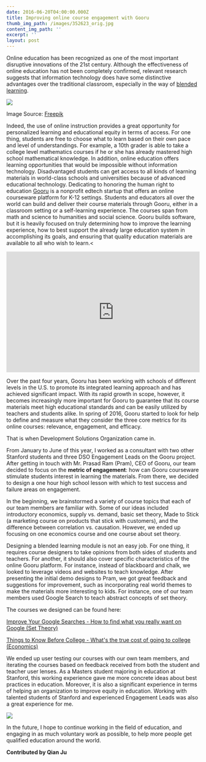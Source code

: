 ```yaml
---
date: 2016-06-20T04:00:00.000Z
title: Improving online course engagement with Gooru
thumb_img_path: /images/352623_orig.jpg
content_img_path: ''
excerpt: ''
layout: post
---
```

Online education has been recognized as one of the most important disruptive innovations of the 21st century. Although the effectiveness of online education has not been completely confirmed, relevant research suggests that information technology does have some distinctive advantages over the traditional classroom, especially in the way of [blended learning](https://en.wikipedia.org/wiki/Blended_learning).

![](/images/352623_orig.jpg)

Image Source: [Freepik](http://www.freepik.com/free-vector/online-education_780890.htm)

Indeed, the use of online instruction provides a great opportunity for personalized learning and educational equity in terms of access. For one thing, students are free to choose what to learn based on their own pace and level of understandings. For example, a 10th grader is able to take a college level mathematics courses if he or she has already mastered high school mathematical knowledge. In addition, online education offers learning opportunities that would be impossible without information technology. Disadvantaged students can get access to all kinds of learning materials in world-class schools and universities because of advanced educational technology. Dedicating to honoring the human right to education [Gooru](https://www.gooru.org/) is a nonprofit edtech startup that offers an online courseware platform for K-12 settings. Students and educators all over the world can build and deliver their course materials through Gooru, either in a classroom setting or a self-learning experience. The courses span from math and science to humanities and social science. Gooru builds software, but it is heavily focused on truly determining how to improve the learning experience, how to best support the already large education system in accomplishing its goals, and ensuring that quality education materials are available to all who wish to learn.<

  <div id="embedyoutube" align="center" style="width: 100%; overflow-y: hidden;" class="wcustomhtml">
 <iframe width="560" height="315" src="https://www.youtube.com/embed/KZnzwjNPn60" frameborder="0" allow="accelerometer; autoplay; encrypted-media; gyroscope; picture-in-picture" allowfullscreen></iframe></div>


Over the past four years, Gooru has been working with schools of different levels in the U.S. to promote its integrated learning approach and has achieved significant impact. With its rapid growth in scope, however, it becomes increasingly more important for Gooru to guarantee that its course materials meet high educational standards and can be easily utilized by teachers and students alike. In spring of 2016, Gooru started to look for help to define and measure what they consider the three core metrics for its online courses: relevance, engagement, and efficacy.

That is when Development Solutions Organization came in.

From January to June of this year, I worked as a consultant with two other Stanford students and three DSO Engagement Leads on the Gooru project. After getting in touch with Mr. Prasad Ram (Pram), CEO of Gooru, our team decided to focus on the **metric of engagement**: how can Gooru courseware stimulate students interest in learning the materials. From there, we decided to design a one hour high school lesson with which to test success and failure areas on engagement.

In the beginning, we brainstormed a variety of course topics that each of our team members are familiar with. Some of our ideas included introductory economics, supply vs. demand, basic set theory, Made to Stick (a marketing course on products that stick with customers), and the difference between correlation vs. causation. However, we ended up focusing on one economics course and one course about set theory.

Designing a blended learning module is not an easy job. For one thing, it requires course designers to take opinions from both sides of students and teachers. For another, it should also cover specific characteristics of the online Gooru platform. For instance, instead of blackboard and chalk, we looked to leverage videos and websites to teach knowledge. After presenting the initial demo designs to Pram, we got great feedback and suggestions for improvement, such as incorporating real world themes to make the materials more interesting to kids. For instance, one of our team members used Google Search to teach abstract concepts of set theory.

The courses we designed can be found here:

[Improve Your Google Searches - How to find what you really want on Google (Set Theory)](http://bit.ly/set-theory-gooru)

[Things to Know Before College - What's the true cost of going to college (Economics)](http://bit.ly/econ-gooru)

We ended up user testing our courses with our own team members, and iterating the courses based on feedback received from both the student and teacher user lenses. As a Masters student majoring in education at Stanford, this working experience gave me more concrete ideas about best practices in education. Moreover, it is also a significant experience in terms of helping an organization to improve equity in education. Working with talented students of Stanford and experienced Engagement Leads was also a great experience for me.

![](/images/9105851_orig.jpg)

In the future, I hope to continue working in the field of education, and engaging in as much voluntary work as possible, to help more people get qualified education around the world.

**Contributed by Qian Ju**